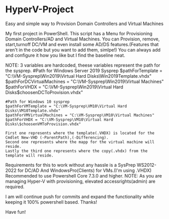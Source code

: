 # HyperV-Project
Easy and simple way to Provision Domain Controllers and Virtual Machines

My first project in PowerShell.
This script has a Menu for Provisioning Domain Controllers/AD and Virtual Machines.
You can Provision, remove, start,turnoff DC/VM and even install some AD/DS features.(Features that aren't in the code but you want to add them, simlpe!) 
You can always add and configure it how you like but I find the baseline neat.

NOTE: 3 variables are hardcoded, theese variables represent the path for the sysprep.
    #Path for Windows Server 2019 Sysprep
    $pathForTemplate = "C:\VM-Sysprep\Win2019\Virtual Hard Disks\Win2019Template.vhdx"
    $pathForDCVirtualMachines = "C:\VM-Sysprep\Win2019\Virtual Machines"
    $pathForVHDX = "C:\VM-Sysprep\Win2019\Virtual Hard Disks\$choosenDCToProvision.vhdx"

    #Path for Windows 10 sysprep
    $pathForVMTemplate = "C:\VM-Sysprep\VM10\Virtual Hard Disks\VM10Template.vhdx"
    $pathForVMVirtualMachines = "C:\VM-Sysprep\VM10\Virtual Machines"
    $pathForVHDX = "C:\VM-Sysprep\VM10\Virtual Hard Disks\$choosenVMToProvision.vhdx"
    
    First one represents where the template(.VHDX) is located for the Cmdlet New-VHD (-ParentPath),(-Differencing).
    Second one represents where the mapp for the virtual machine will reside.
    Lastly the third one represents where the copy(.vhdx) from the template will reside.

Requirements for this to work without any hassle is a SysPrep WS2012-2022 for DC/AD And WindowsPro(Clients) for VMs.(I'm using .VHDX)
Recommended to use Powershell Core 7.3.0 and higher.
NOTE: As you are managing Hyper-V with provisioning, elevated accessrights(admin) are required.

I am will continue push for commits and expand the functionality while keeping it 100% powershell based. Thanks!

Have fun!
